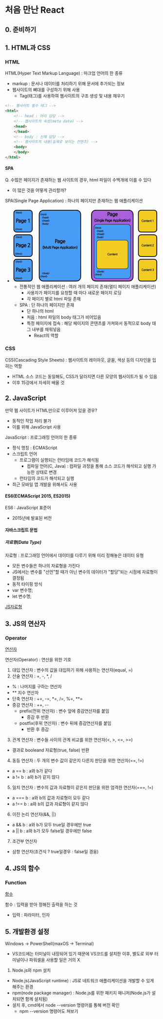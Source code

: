 # 처음 만난 React
## 0. 준비하기

## 1. HTML과 CSS
### HTML
HTML(Hyper Text Markup Language) : 마크업 언어의 한 종류
- markup : 문서나 데이터를 처리하기 위해 문서에 추가되는 정보
- 웹사이트의 뼈대를 구성하기 위해 사용
    - Tag(태그)를 사용하여 웹사이트의 구조 생성 및 내용 채우기
```html
<!-- 웹사이트 필수 태그 -->
<html>
    <!-- head : 머리 담당 -->
    <!-- 웹사이트의 속성(meta data) -->
    <head>
    </head>
    <!-- body : 신체 담당 -->
    <!-- 웹사이트의 내용(실제로 보이는 컨텐츠) -->
    <body>
    </body>
</html>
```

#### SPA
Q. 수많은 페이지가 존재하는 웹 사이트의 경우, html 파일이 수백개에 이를 수 있다
- 이 많은 것을 어떻게 관리할까?

SPA(Single Page Application) : 하나의 페이지만 존재하는 웹 애플리케이션
- ![Alt text](<images/0. 준비하기/1 - 전통 웹 애플리케이션 vs SPA.PNG>)
    - 전통적인 웹 애플리케이션 : 여러 개의 페이지 존재(멀티 페이지 애플리케이션)
        - 사용자가 페이지를 요청할 때  마다 새로운 페이지 로딩
        - 각 페이지 별로 html 파일 존재
    - SPA : 단 하나의 페이지만 존재
        - 단 하나의 html
        - 처음 : html 파일의 body 태그가 비어있음
        - 특정 페이지에 접속 : 해당 페이지의 콘텐츠를 가져와서 동적으로 body 태그 내부를 채워넣음
            - React의 역할

### CSS
CSS(Cascading Style Sheets) : 웹사이트의 레이아웃, 글꼴, 색상 등의 디자인을 입히는 역할
- HTML 소스 코드는 동일해도, CSS가 달라지면 다른 모양의 웹사이트가 될 수 있음
- 이후 15강에서 자세히 배울 것

## 2. JavaScript
만약 웹 사이트가 HTML만으로 이루어져 있을 경우?
- 동적인 작업 처리 불가
- 이를 위해 JavaScript 사용

JavaScript : 프로그래밍 언어의 한 종류
- 정식 명칭 : ECMAScript
- 스크립트 언어
    - 프로그램이 실행되는 런타임에 코드가 해석됨
        - 컴파일 언어(C, Java) : 컴파일 과정을 통해 소스 코드가 해석되고 실행 가능한 상태로 변경
    - 런타임의 코드가 해석되고 실행
- 최근 모바일 앱 개발을 위해서도 사용

#### ES6(ECMAScript 2015, ES2015)
ES6 : JavaScript 표준어
- 2015년에 발표된 버전

#### 자바스크립트 문법
##### 자료형(Data Type)
자료형 : 프로그래밍 언어에서 데이터를 다루기 위해 미리 정해놓은 데이터 유형
- 모든 변수들은 하나의 자료형을 가진다
- JS에서는 변수를 "선언"할 때가 아닌 변수의 데이터가 "할당"되는 시점에 자료형이 결정됨
- 동적 타이핑 방식
- var 변수명;
- let 변수명;

[JS자료형](https://developer.mozila.org/en-US/docs/Web/JavaScript/Data_structures)

## 3. JS의 연산자
### Operator
[연산자](https://developer.mozila.org/en-US/docs/Web/JavaScript/Reference/Operators)

연산자(Operator) : 연산을 위한 기호
1. 대입 연산자 : 변수의 값을 대입하기 위해 사용하는 연산자(equal, =)
2. 산술 연산자 : +, -, *, / 
- % : 나머지를 구하는 연산자
- ** 지수 연산자
- 단축 연산자 : +=, -=, *=, /=, %=, **=
- 증감 연산자 : ++, --
    - prefix(전위 연산자) : 변수 앞에 증감연산자를 붙임
        -  증감 후 반환
    - postfix(후위 연산자) : 변수 뒤에 증감연산자를 붙임
        - 반환 후 증감
3. 관계 연산자 : 변수들 사이의 관계 비교를 위한 연산자(<, >, <=, >=)
- 결과로 booleand 자료형(true, false) 반환
4. 동등 연산자 : 두 개의 변수 값이 같은지 다른지 판단을 위한 연산자(==, !=)
- a == b : a와 b가 같다
- a != b : a와 b가 같지 않다
5. 일치 연산자 : 변수의 값과 자료형이 같은지 판단을 위한 엄격한 연산자(===, !=)
- a === b : a와 b의 값과 자료형이 모두 같다
- a !== b : a와 b의 값과 자료형이 같지 않다
6. 이진 논리 연산자(&&, ||)
- a && b : a와 b가 모두 true일 경우에만 true
- a || b : a와 b가 모두 false일 경우에만 false
7. 조건부 연산자
- 삼항 연산자(조건식 ? true일경우 : false일 경웅)

## 4. JS의 함수
### Function
[함수](https://developer.mozila.org/en-US/docs/Web/JavaScript/Reference/Functions)

함수 : 입력을 받아 정해진 출력을 하는 것
- 입력 : 파라미터, 인자

## 5. 개발환경 설정
Windows -> PowerShell(maxOS -> Terminal)
- VS코드에는 터미널이 내장되어 있기 때문에 VS코드를 설치한 이후, 별도로 외부 터미널이나 파워셀을 사용할 일은 거의 X

1. Node.js와 npm 설치
- Node.js(JavaScript runtime) : JS로 네트워크 애플리케이션을 개발할 수 있게 해주는 환경
- npm(node package manager) : Node.js를 위한 패키지 매니저(Node.js가 설치되면 함께 설치됨)
- 설치 후, cmd에서 node --version 명령어를 통해 버전 확인
    - npm --version 명령어도 쳐보기